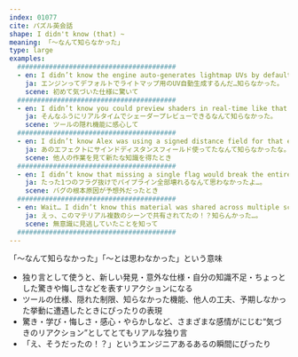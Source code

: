 ```yaml
---
index: 01077
cite: パズル英会話
shape: I didn't know (that) ~
meaning: 「〜なんて知らなかった」
type: large
examples:
  ########################################
  - en: I didn’t know the engine auto-generates lightmap UVs by default.
    ja: エンジンってデフォルトでライトマップ用のUV自動生成するんだ…知らなかった。
    scene: 初めて気づいた仕様に驚いて
  ########################################
  - en: I didn’t know you could preview shaders in real-time like that.
    ja: そんなふうにリアルタイムでシェーダープレビューできるなんて知らなかった。
    scene: ツールの隠れ機能に感心して
  ########################################
  - en: I didn’t know Alex was using a signed distance field for that effect.
    ja: あのエフェクトにサインドディスタンスフィールド使ってたなんて知らなかったな。
    scene: 他人の作業を見て新たな知識を得たとき
  ########################################
  - en: I didn’t know that missing a single flag would break the entire pipeline.
    ja: たった1つのフラグ抜けでパイプライン全部壊れるなんて思わなかったよ…。
    scene: バグの根本原因が予想外だったとき
  ########################################
  - en: Wait… I didn’t know this material was shared across multiple scenes.
    ja: えっ、このマテリアル複数のシーンで共有されてたの！？知らんかった…。
    scene: 無意識に見逃していたことを知って
  ########################################
---
```


「〜なんて知らなかった」「〜とは思わなかった」という意味

- 独り言として使うと、新しい発見・意外な仕様・自分の知識不足・ちょっとした驚きや悔しさなどを表すリアクションになる
- ツールの仕様、隠れた制限、知らなかった機能、他人の工夫、予期しなかった挙動に遭遇したときにぴったりの表現
- 驚き・学び・悔しさ・感心・やらかしなど、さまざまな感情がにじむ“気づきのリアクション”としてとてもリアルな独り言
- 「え、そうだったの！？」というエンジニアあるあるの瞬間にぴったり
